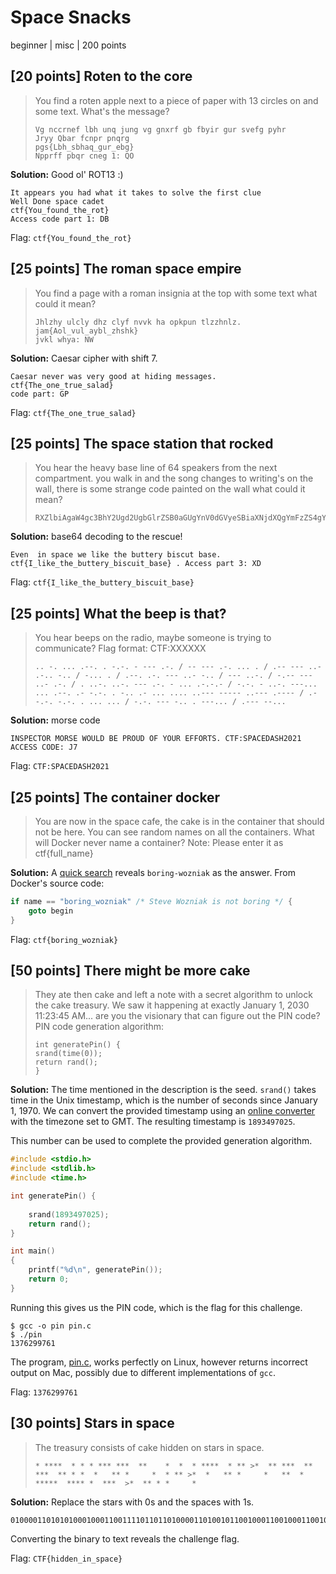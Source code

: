 # Space Snacks
beginner | misc | 200 points

## [20 points] Roten to the core
>You find a roten apple next to a piece of paper with 13 circles on and some text. What's the message?
>```
>Vg nccrnef lbh unq jung vg gnxrf gb fbyir gur svefg pyhr  
>Jryy Qbar fcnpr pnqrg  
>pgs{Lbh_sbhaq_gur_ebg}  
>Npprff pbqr cneg 1: QO
>```

**Solution:** Good ol' ROT13 :)

```
It appears you had what it takes to solve the first clue
Well Done space cadet
ctf{You_found_the_rot}
Access code part 1: DB
```
Flag: `ctf{You_found_the_rot}`

## [25 points] The roman space empire
>You find a page with a roman insignia at the top with some text what could it mean?  
>```
>Jhlzhy ulcly dhz clyf nvvk ha opkpun tlzzhnlz.  
>jam{Aol_vul_aybl_zhshk}  
>jvkl whya: NW
>```

**Solution:** Caesar cipher with shift 7.

```
Caesar never was very good at hiding messages.  
ctf{The_one_true_salad}  
code part: GP
```

Flag: `ctf{The_one_true_salad}`

## [25 points] The space station that rocked
>You hear the heavy base line of 64 speakers from the next compartment. you walk in and the song changes to writing's on the wall, there is some strange code painted on the wall what could it mean?
>
>```
>RXZlbiAgaW4gc3BhY2Ugd2UgbGlrZSB0aGUgYnV0dGVyeSBiaXNjdXQgYmFzZS4gY3Rme0lfbGlrZV90aGVfYnV0dGVyeV9iaXNjdWl0X2Jhc2V9IC4gQWNjZXNzIHBhcnQgMzogWEQ=
>```

**Solution:** base64 decoding to the rescue!

```
Even  in space we like the buttery biscut base. 
ctf{I_like_the_buttery_biscuit_base} . Access part 3: XD
```

Flag: `ctf{I_like_the_buttery_biscuit_base}`

## [25 points] What the beep is that?
>You hear beeps on the radio, maybe someone is trying to communicate? Flag format: CTF:XXXXXX
>```
>.. -. ... .--. . -.-. - --- .-. / -- --- .-. ... . / .-- --- ..- .-.. -.. / -... . / .--. .-. --- ..- -.. / --- ..-. / -.-- --- ..- .-. / . ..-. ..-. --- .-. - ... .-.-.- / -.-. - ..-. ---... ... .--. .- -.-. . -.. .- ... .... ..--- ----- ..--- .---- / .- -.-. -.-. . ... ... / -.-. --- -.. . ---... / .--- --...
>```

**Solution:** morse code

```
INSPECTOR MORSE WOULD BE PROUD OF YOUR EFFORTS. CTF:SPACEDASH2021 ACCESS CODE: J7
```

Flag: `CTF:SPACEDASH2021`

## [25 points] The container docker
>You are now in the space cafe, the cake is in the container that should not be here. You can see random names on all the containers. What will Docker never name a container? Note: Please enter it as ctf{full_name}

**Solution:** A [quick search](https://medium.com/peptr/why-boring-wozniak-will-never-be-generated-as-a-container-name-in-docker-763b755f9e2a) reveals `boring-wozniak` as the answer. From Docker's source code:

```go
if name == "boring_wozniak" /* Steve Wozniak is not boring */ {
    goto begin
}
```

Flag: `ctf{boring_wozniak}`

## [50 points] There might be more cake
>They ate then cake and left a note with a secret algorithm to unlock the cake treasury. We saw it happening at exactly January 1, 2030 11:23:45 AM... are you the visionary that can figure out the PIN code? PIN code generation algorithm:
>```
>int generatePin() {
>srand(time(0));
>return rand();
>}
>```

**Solution:** The time mentioned in the description is the seed. `srand()` takes time in the Unix timestamp, which is the number of seconds since January 1, 1970. We can convert the provided timestamp using an [online converter](https://www.epochconverter.com) with the timezone set to GMT. The resulting timestamp is `1893497025`.

This number can be used to complete the provided generation algorithm.

```c
#include <stdio.h>
#include <stdlib.h>
#include <time.h>

int generatePin() {
    
    srand(1893497025);
    return rand();
}

int main()
{
    printf("%d\n", generatePin());
    return 0;
}
```

Running this gives us the PIN code, which is the flag for this challenge.

```
$ gcc -o pin pin.c
$ ./pin
1376299761
```

The program, [pin.c](src/pin.c), works perfectly on Linux, however returns incorrect output on Mac, possibly due to different implementations of `gcc`.

Flag: `1376299761`

## [30 points] Stars in space
>The treasury consists of cake hidden on stars in space.
>```
>* ****  * * * *** ***  **    *  *  * ****  * ** >*  ** ***  ** ***  ** * *  *   ** *     *  * ** >*  *   ** *     *   **  *   *****  **** *  ***  >*  ** * *     * 
>```

**Solution:** Replace the stars with 0s and the spaces with 1s. 

```
0100001101010100010001100111101101101000011010010110010001100100011001010110111001011111011010010110111001011111011100110111000001100001011000110110010101111101
```

Converting the binary to text reveals the challenge flag.

Flag: `CTF{hidden_in_space}`